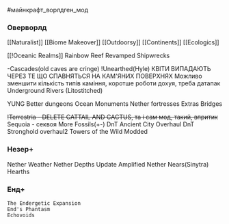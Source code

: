#майнкрафт_ворлдген_мод 
### Оверворлд

[[Naturalist]]
[[Biome Makeover]]
[[Outdoorsy]]
[[Continents]]
[[Ecologics]]

[[!Oceanic Realms]]
Rainbow Reef
Revamped Shipwrecks

-Cascades(old caves are cringe)
!Unearthed(Hyle) КВІТИ ВИПАДАЮТЬ ЧЕРЕЗ ТЕ ЩО СПАВНЯТЬСЯ НА КАМ'ЯНИХ ПОВЕРХНЯХ
Можливо зменшити кількість типів каміння, коротше роботи дохуя, треба датапак
Underground Rivers (Litostitched)

YUNG
	Better dungeons
	Ocean Monuments
	Nether fortresses
	Extras
	Bridges

~~!Terrestria - DELETE CATTAIL AND CACTUS, та і сам мод, такий, впритик~~
Sequoia - секвоя
More Fossils(+-)
DnT Ancient City Overhaul
DnT Stronghold overhaul2
Towers of the Wild Modded
### Незер+
Nether Weather
Nether Depths Update
Amplified Nether
Nears(Sinytra)
Hearths


### Енд+
	The Endergetic Expansion
	End's Phantasm
	Echovoids